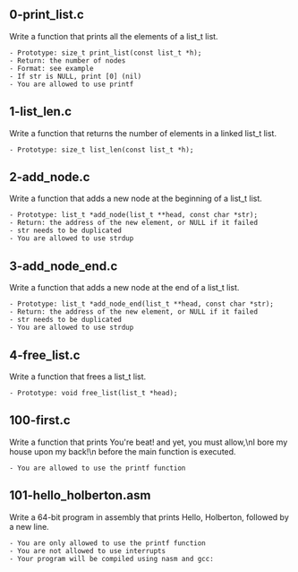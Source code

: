 ## 0-print_list.c
Write a function that prints all the elements of a list_t list.

    - Prototype: size_t print_list(const list_t *h);
    - Return: the number of nodes
    - Format: see example
    - If str is NULL, print [0] (nil)
    - You are allowed to use printf

## 1-list_len.c
Write a function that returns the number of elements in a linked list_t list.

    - Prototype: size_t list_len(const list_t *h);

## 2-add_node.c
Write a function that adds a new node at the beginning of a list_t list.

    - Prototype: list_t *add_node(list_t **head, const char *str);
    - Return: the address of the new element, or NULL if it failed
    - str needs to be duplicated
    - You are allowed to use strdup

## 3-add_node_end.c
Write a function that adds a new node at the end of a list_t list.

    - Prototype: list_t *add_node_end(list_t **head, const char *str);
    - Return: the address of the new element, or NULL if it failed
    - str needs to be duplicated
    - You are allowed to use strdup

## 4-free_list.c
Write a function that frees a list_t list.

    - Prototype: void free_list(list_t *head);

## 100-first.c
Write a function that prints You're beat! and yet, you must allow,\nI bore my house upon my back!\n before the main function is executed.

    - You are allowed to use the printf function

## 101-hello_holberton.asm
Write a 64-bit program in assembly that prints Hello, Holberton, followed by a new line.

    - You are only allowed to use the printf function
    - You are not allowed to use interrupts
    - Your program will be compiled using nasm and gcc:


